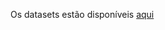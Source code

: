 Os datasets estão disponíveis [aqui](https://sid.erda.dk/public/archives/daaeac0d7ce1152aea9b61d9f1e19370/published-archive.html)